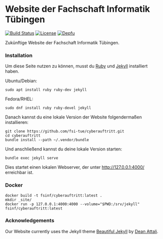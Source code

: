 # Website der Fachschaft Informatik Tübingen

[![Build Status](https://api.travis-ci.org/fsi-tue/cyberauftritt.svg?branch=master)](https://travis-ci.org/fsi-tue/cyberauftritt)
[![License](https://img.shields.io/github/license/fsi-tue/cyberauftritt.svg)](https://github.com/fsi-tue/cyberauftritt/blob/master/LICENSE.txt)
[![Depfu](https://img.shields.io/depfu/fsi-tue/cyberauftritt.svg)](https://depfu.com/github/fsi-tue/cyberauftritt)

Zukünftige Website der Fachschaft Informatik Tübingen.


### Installation

Um diese Seite nutzen zu können, musst du [Ruby](https://www.ruby-lang.org/de/) und [Jekyll](https://jekyllrb.com/) installiert haben.

Ubuntu/Debian:
```
sudo apt install ruby ruby-dev jekyll
```

Fedora/RHEL:
```
sudo dnf install ruby ruby-devel jekyll
```

Danach kannst du eine lokale Version der Website folgendermaßen installieren:

```
git clone https://github.com/fsi-tue/cyberauftritt.git
cd cyberauftritt
bundle install --path ~/.vendor/bundle
```

Und anschließend kannst du deine lokale Version starten:

```
bundle exec jekyll serve
```

Dies startet einen lokalen Webserver, der unter http://127.0.0.1:4000/ erreichbar ist.

### Docker

```
docker build -t fsinf/cyberauftritt:latest .
mkdir _site/
docker run -p 127.0.0.1:4000:4000 --volume="$PWD:/srv/jekyll" fsinf/cyberauftritt:latest
```

### Acknowledgements

Our Website currently uses the Jekyll theme [Beautiful Jekyll](https://github.com/daattali/beautiful-jekyll) by [Dean Attali](https://deanattali.com).
